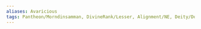```yaml
---
aliases: Avaricious
tags: Pantheon/Morndinsamman, DivineRank/Lesser, Alignment/NE, Deity/Domain/Trickery
---
```

